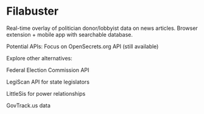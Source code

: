 # Filabuster
Real-time overlay of politician donor/lobbyist data on news articles.  Browser extension + mobile app with searchable database.

Potential APIs:
Focus on OpenSecrets.org API (still available)

Explore other alternatives:

Federal Election Commission API

LegiScan API for state legislators

LittleSis for power relationships

GovTrack.us data